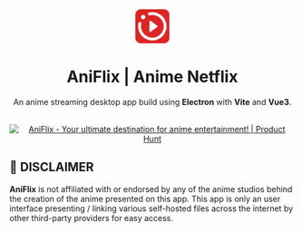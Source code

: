 <div align="center">

<img width="60" alt="image" src="art/logo.png">

# AniFlix | Anime Netflix

An anime streaming desktop app build using **Electron** with **Vite** and **Vue3**.

</div>

<br />

<div align="center">
<a href="https://www.producthunt.com/posts/aniflix?utm_source=badge-featured&utm_medium=badge&utm_souce=badge-aniflix" target="_blank"><img src="https://api.producthunt.com/widgets/embed-image/v1/featured.svg?post_id=388140&theme=light" alt="AniFlix - Your&#0032;ultimate&#0032;destination&#0032;for&#0032;anime&#0032;entertainment&#0033; | Product Hunt" style="width: 250px; height: 54px;" width="250" height="54" /></a>
</div>

## 🚧 DISCLAIMER

**AniFlix** is not affiliated with or endorsed by any of the anime studios behind the creation of the anime presented on this app. This app is only an user interface presenting / linking various self-hosted files across the internet by other third-party providers for easy access.
